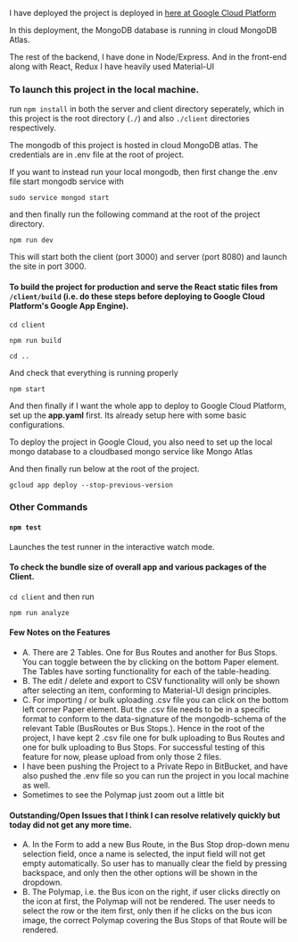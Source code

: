 I have deployed the project is deployed in [here at Google Cloud Platform](_https://cholo-app-exercise.appspot.com/_)

In this deployment, the MongoDB database is running in cloud MongoDB Atlas.

The rest of the backend, I have done in Node/Express. And in the front-end along with React, Redux I have heavily used Material-UI

### To launch this project in the local machine.

run `npm install` in both the server and client directory seperately, which in this project is the root directory (`./`) and also `./client` directories respectively.

The mongodb of this project is hosted in cloud MongoDB atlas. The credentials are in .env file at the root of project.

If you want to instead run your local mongodb, then first change the .env file  start mongodb service with

`sudo service mongod start`

and then finally run the following command at the root of the project directory.

`npm run dev`

This will start both the client (port 3000) and server (port 8080) and launch the site in port 3000.

#### To build the project for production and serve the React static files from `/client/build` (i.e. do these steps before deploying to Google Cloud Platform's Google App Engine).

```
cd client

npm run build

cd ..

```

And check that everything is running properly

```
npm start

```
And then finally if I want the whole app to deploy to Google Cloud Platform, set up the **app.yaml** first. Its already setup here with some basic configurations.

To deploy the project in Google Cloud, you also need to set up the local mongo database to a cloudbased mongo service like Mongo Atlas

And then finally run below at the root of the project.

```
gcloud app deploy --stop-previous-version
```

### Other Commands

#### `npm test`

Launches the test runner in the interactive watch mode.<br>

#### To check the bundle size of overall app and various packages of the Client.

``cd client`` and then run

``npm run analyze``


#### Few Notes on the Features

- A. There are 2 Tables. One for Bus Routes and another for Bus Stops. You can toggle between the by clicking on the bottom Paper element. The Tables have sorting functionality for each of the table-heading.
- B. The edit / delete and export to CSV functionality will only be shown after selecting an item, conforming to Material-UI design principles.
 - C. For importing / or bulk uploading .csv file you can click on the bottom left corner Paper element. But the .csv file needs to be in a specific format to conform to the data-signature of the mongodb-schema of the relevant Table (BusRoutes or Bus Stops.). Hence in the root of the project, I have kept 2 .csv file one for bulk uploading to Bus Routes and one for bulk uploading to Bus Stops. For successful testing of this feature for now, please upload from only those 2 files.
 - I have been pushing the Project to a Private Repo in BitBucket, and have also pushed the .env file so you can run the project in you local machine as well.
 - Sometimes to see the Polymap just zoom out a little bit


#### Outstanding/Open Issues that I think I can resolve relatively quickly but today did not get any more time.

 - A. In the Form to add a new Bus Route, in the Bus Stop drop-down menu selection field, once a name is selected, the input field will not get empty automatically. So user has to manually clear the field by pressing backspace, and only then the other options will be shown in the dropdown.
 - B. The Polymap, i.e. the Bus icon on the right, if user clicks directly on the icon at first, the Polymap will not be rendered. The user needs to select the row or the item first, only then if he clicks on the bus icon image, the correct Polymap covering the Bus Stops of that Route will be rendered.
